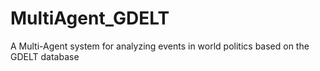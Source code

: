 # MultiAgent_GDELT
A Multi-Agent system for analyzing events in world politics based on the GDELT database
